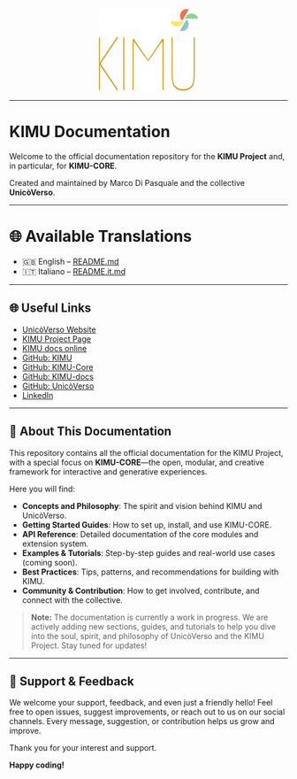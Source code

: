 <p align="center">
  <a href="https://unicoverso.com/kimu" target="_blank">
    <img src="logo_kimu.png" alt="KIMU Logo" width="180" />
  </a>
</p>

---

# KIMU Documentation

Welcome to the official documentation repository for the **KIMU Project** and, in particular, for **KIMU-CORE**.

Created and maintained by Marco Di Pasquale and the collective **UnicòVerso**.

---

# 🌐 Available Translations

- 🇬🇧 English – [README.md](./README.md)  
- 🇮🇹 Italiano – [README.it.md](./README.it.md)

---

## 🌐 Useful Links

- [UnicòVerso Website](https://unicoverso.com)
- [KIMU Project Page](https://unicoverso.com/kimu)
- [KIMU docs online](https://unicoverso.com/kimu/docs)
- [GitHub: KIMU](https://github.com/UnicoVerso/kimu)
- [GitHub: KIMU-Core](https://github.com/UnicoVerso/kimu-core)
- [GitHub: KIMU-docs](https://github.com/UnicoVerso/kimu-docs)
- [GitHub: UnicòVerso](https://github.com/UnicoVerso)
- [LinkedIn](https://www.linkedin.com/company/unicoverso)

---

## 📖 About This Documentation

This repository contains all the official documentation for the KIMU Project, with a special focus on **KIMU-CORE**—the open, modular, and creative framework for interactive and generative experiences.

Here you will find:

- **Concepts and Philosophy**: The spirit and vision behind KIMU and UnicòVerso.
- **Getting Started Guides**: How to set up, install, and use KIMU-CORE.
- **API Reference**: Detailed documentation of the core modules and extension system.
- **Examples & Tutorials**: Step-by-step guides and real-world use cases (coming soon).
- **Best Practices**: Tips, patterns, and recommendations for building with KIMU.
- **Community & Contribution**: How to get involved, contribute, and connect with the collective.

> **Note:** The documentation is currently a work in progress. We are actively adding new sections, guides, and tutorials to help you dive into the soul, spirit, and philosophy of UnicòVerso and the KIMU Project. Stay tuned for updates!

---

## 🤝 Support & Feedback

We welcome your support, feedback, and even just a friendly hello! Feel free to open issues, suggest improvements, or reach out to us on our social channels. Every message, suggestion, or contribution helps us grow and improve.

Thank you for your interest and support.

**Happy coding!**
